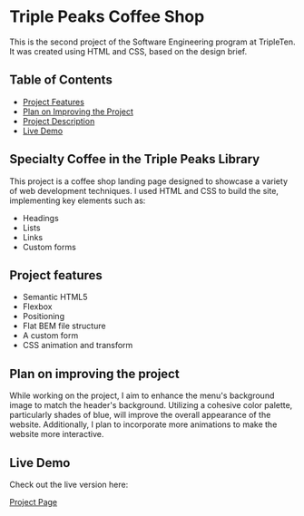 # Triple Peaks Coffee Shop

This is the second project of the Software Engineering program at TripleTen. It was created using HTML and CSS, based on the design brief.

## Table of Contents

- [Project Features](#project-features)
- [Plan on Improving the Project](#plan-on-improving-the-project)
- [Project Description](#project-description)
- [Live Demo](#live-demo)

## Specialty Coffee in the Triple Peaks Library

This project is a coffee shop landing page designed to showcase a variety of web development techniques. I used HTML and CSS to build the site, implementing key elements such as:

- Headings
- Lists
- Links
- Custom forms

## Project features

- Semantic HTML5
- Flexbox
- Positioning
- Flat BEM file structure
- A custom form
- CSS animation and transform


## Plan on improving the project

While working on the project, I aim to enhance the menu's background image to match the header's background. Utilizing a cohesive color palette, particularly shades of blue, will improve the overall appearance of the website. Additionally, I plan to incorporate more animations to make the website more interactive.

## Live Demo

Check out the live version here:

[Project Page](https://samjamhas10.github.io/se_project_coffeeshop/)
